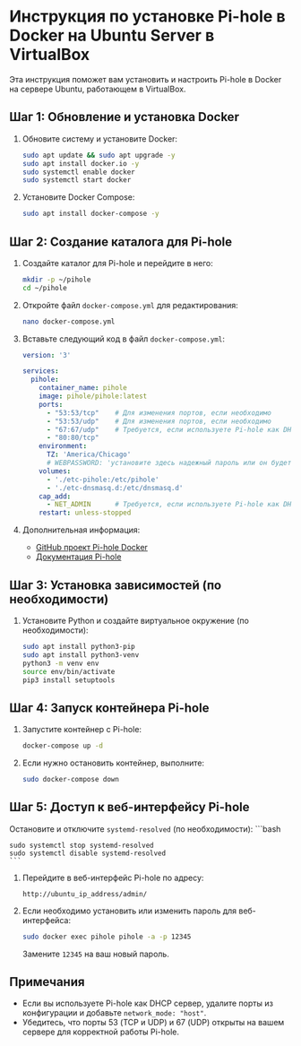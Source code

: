 # Инструкция по установке Pi-hole в Docker на Ubuntu Server в VirtualBox

Эта инструкция поможет вам установить и настроить Pi-hole в Docker на сервере Ubuntu, работающем в VirtualBox.

## Шаг 1: Обновление и установка Docker

1. Обновите систему и установите Docker:
    ```bash
    sudo apt update && sudo apt upgrade -y
    sudo apt install docker.io -y
    sudo systemctl enable docker
    sudo systemctl start docker
    ```

2. Установите Docker Compose:
    ```bash
    sudo apt install docker-compose -y
    ```

## Шаг 2: Создание каталога для Pi-hole

1. Создайте каталог для Pi-hole и перейдите в него:
    ```bash
    mkdir -p ~/pihole
    cd ~/pihole
    ```

2. Откройте файл `docker-compose.yml` для редактирования:
    ```bash
    nano docker-compose.yml
    ```

3. Вставьте следующий код в файл `docker-compose.yml`:
    ```yaml
    version: '3'

    services:
      pihole:
        container_name: pihole
        image: pihole/pihole:latest
        ports:
          - "53:53/tcp"    # Для изменения портов, если необходимо
          - "53:53/udp"    # Для изменения портов, если необходимо
          - "67:67/udp"    # Требуется, если используете Pi-hole как DHCP сервер
          - "80:80/tcp"
        environment:
          TZ: 'America/Chicago'
          # WEBPASSWORD: 'установите здесь надежный пароль или он будет случайным'
        volumes:
          - './etc-pihole:/etc/pihole'
          - './etc-dnsmasq.d:/etc/dnsmasq.d'
        cap_add:
          - NET_ADMIN      # Требуется, если используете Pi-hole как DHCP сервер, иначе не нужно
        restart: unless-stopped
    ```

4. Дополнительная информация:
    - [GitHub проект Pi-hole Docker](https://github.com/pi-hole/docker-pi-hole)
    - [Документация Pi-hole](https://docs.pi-hole.net/)

## Шаг 3: Установка зависимостей (по необходимости)

1. Установите Python и создайте виртуальное окружение (по необходимости):
    ```bash
    sudo apt install python3-pip
    sudo apt install python3-venv
    python3 -m venv env
    source env/bin/activate
    pip3 install setuptools
    ```

## Шаг 4: Запуск контейнера Pi-hole

1. Запустите контейнер с Pi-hole:
    ```bash
    docker-compose up -d
    ```

2. Если нужно остановить контейнер, выполните:
    ```bash
    sudo docker-compose down
    ```

## Шаг 5: Доступ к веб-интерфейсу Pi-hole

Остановите и отключите `systemd-resolved` (по необходимости):
    ```bash
    
    sudo systemctl stop systemd-resolved
    sudo systemctl disable systemd-resolved
    ```
    
1. Перейдите в веб-интерфейс Pi-hole по адресу:
    ```
    http://ubuntu_ip_address/admin/
    ```

2. Если необходимо установить или изменить пароль для веб-интерфейса:
    ```bash
    sudo docker exec pihole pihole -a -p 12345
    ```
    Замените `12345` на ваш новый пароль.

## Примечания

- Если вы используете Pi-hole как DHCP сервер, удалите порты из конфигурации и добавьте `network_mode: "host"`.
- Убедитесь, что порты 53 (TCP и UDP) и 67 (UDP) открыты на вашем сервере для корректной работы Pi-hole.
